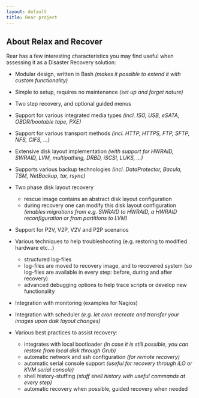 ```yaml
---
layout: default
title: Rear project
---
```


## About Relax and Recover ##

Rear has a few interesting characteristics you may find useful when assessing
it as a Disaster Recovery solution:

 * Modular design, written in Bash
   _(makes it possible to extend it with custom functionality)_

 * Simple to setup, requires no maintenance _(set up and forget nature)_

 * Two step recovery, and optional guided menus

 * Support for various integrated media types
   _(incl. ISO, USB, eSATA, OBDR/bootable tape, PXE)_

 * Support for various transport methods
   _(incl. HTTP, HTTPS, FTP, SFTP, NFS, CIFS, ...)_

 * Extensive disk layout implementation
   _(with support for HWRAID, SWRAID, LVM, multipathing, DRBD, iSCSI, LUKS, ...)_

 * Supports various backup technologies
   _(incl. DataProtector, Bacula, TSM, NetBackup, tar, rsync)_

 * Two phase disk layout recovery
   * rescue image contains an abstract disk layout configuration
   * during recovery one can modify this disk layout configuration
   _(enables migrations from e.g. SWRAID to HWRAID, a HWRAID reconfiguration or from partitions to LVM)_

 * Support for P2V, V2P, V2V and P2P scenarios

 * Various techniques to help troubleshooting (e.g. restoring to modified hardware etc...)
   * structured log-files
   * log-files are moved to recovery image, and to recovered system (so log-files are available in every step: before, during and after recovery)
   * advanced debugging options to help trace scripts or develop new functionality

 * Integration with monitoring (examples for Nagios)

 * Integration with scheduler
   _(e.g. let cron recreate and transfer your images upon disk layout changes)_

 * Various best practices to assist recovery:
   * integrates with local bootloader
     _(in case it is still possible, you can restore from local disk through Grub)_
   * automatic network and ssh configuration
     _(for remote recovery)_
   * automatic serial console support
     _(useful for recovery through iLO or KVM serial console)_
   * shell history-stuffing
     _(stuff shell history with useful commands at every step)_
   * automatic recovery when possible, guided recovery when needed

